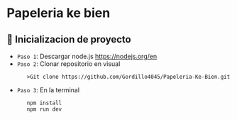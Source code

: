 # Papeleria ke bien
## :hammer: Inicializacion de proyecto
- `Paso 1`: Descargar node.js https://nodejs.org/en
- `Paso 2`: Clonar repositorio en visual 
   ```
      >Git clone https://github.com/Gordillo4045/Papeleria-Ke-Bien.git
   ```
- `Paso 3`: En la terminal 
   ```
      npm install
      npm run dev
   ```
